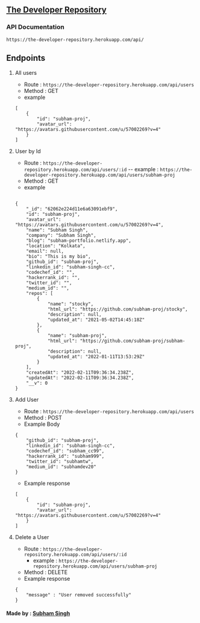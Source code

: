 ## [The Developer Repository](https://the-developer-repository.herokuapp.com/)

### API Documentation

`https://the-developer-repository.herokuapp.com/api/`

## Endpoints

1) All users
    - Route : `https://the-developer-repository.herokuapp.com/api/users`
    - Method : GET
    - example 
    ```
    [
        {
        	"id": "subham-proj",
        	"avatar_url": "https://avatars.githubusercontent.com/u/57002269?v=4"
        }
    ]
    ```
    
2) User by Id
    - Route : `https://the-developer-repository.herokuapp.com/api/users/:id`
        -- example : `https://the-developer-repository.herokuapp.com/api/users/subham-proj`
    - Method : GET
    - example 
    ```
  
    {
        "_id": "62062e224d11e6a63091ebf9",
        "id": "subham-proj",
        "avatar_url": "https://avatars.githubusercontent.com/u/57002269?v=4",
        "name": "Subham Singh",
        "company": "Subham Singh",
        "blog": "subham-portfolio.netlify.app",
        "location": "Kolkata",
        "email": null,
        "bio": "This is my bio",
        "github_id": "subham-proj",
        "linkedin_id": "subham-singh-cc",
        "codechef_id": "",
        "hackerrank_id": "",
        "twitter_id": "",
        "medium_id": "",
        "repos": [
            {
                "name": "stocky",
                "html_url": "https://github.com/subham-proj/stocky",
                "description": null,
                "updated_at": "2021-05-02T14:45:18Z"
            },
            {
                "name": "subham-proj",
                "html_url": "https://github.com/subham-proj/subham-proj",
                "description": null,
                "updated_at": "2022-01-11T13:53:29Z"
            }
        ],
        "createdAt": "2022-02-11T09:36:34.238Z",
        "updatedAt": "2022-02-11T09:36:34.238Z",
        "__v": 0
    }

    ```

3) Add User
    - Route : `https://the-developer-repository.herokuapp.com/api/users`
    - Method : POST
    - Example Body
    ```
    {
    	"github_id": "subham-proj",
    	"linkedin_id": "subham-singh-cc",
    	"codechef_id": "subham_cc99",
    	"hackerrank_id": "subham999",
    	"twitter_id": "subhamtw",
    	"medium_id": "subhamdev20"
    }
    ```
    - Example response
    ```
    [
        {
        	"id": "subham-proj",
        	"avatar_url": "https://avatars.githubusercontent.com/u/57002269?v=4"
        }
    ]
    ```

4) Delete a User
    - Route : `https://the-developer-repository.herokuapp.com/api/users/:id`
        - example : `https://the-developer-repository.herokuapp.com/api/users/subham-proj`
    - Method : DELETE
    - Example response
    ```
    {
    	"message" : "User removed successfully"
    }
    ```
    

    
#### Made by : [Subham Singh](https://www.linkedin.com/in/subham-singh-cc/)
